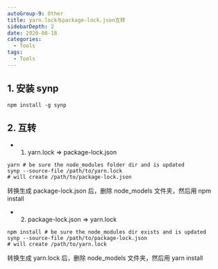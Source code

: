 ```yaml
---
autoGroup-9: Other
title: yarn.lock与package-lock.json互转
sidebarDepth: 2
date: 2020-08-18
categories:
  - Tools
tags:
  - Tools
---
```


## 1. 安装 synp

`npm install -g synp`

## 2. 互转

- 1. yarn.lock => package-lock.json

```
yarn # be sure the node_modules folder dir and is updated
synp --source-file /path/to/yarn.lock
# will create /path/to/package-lock.json
```

转换生成 package-lock.json 后，删除 node_models 文件夹，然后用 npm install

- 2. package-lock.json => yarn.lock

```
npm install # be sure the node_modules dir exists and is updated
synp --source-file /path/to/package-lock.json
# will create /path/to/yarn.lock
```

转换生成 yarn.lock 后，删除 node_models 文件夹，然后用 yarn install
